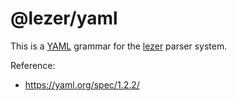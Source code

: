 # @lezer/yaml

This is a [YAML](https://yaml.org/) grammar for the [lezer](https://lezer.codemirror.net/) parser system.

Reference:
- https://yaml.org/spec/1.2.2/
